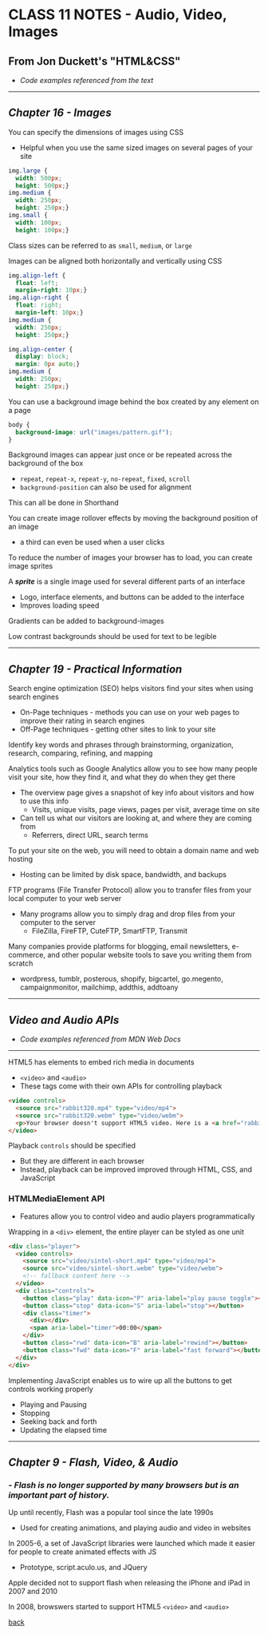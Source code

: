 # CLASS 11 NOTES - Audio, Video, Images

## **From Jon Duckett's "HTML&CSS"**

- *Code examples referenced from the text*

- - -

## ***Chapter 16 - Images***

You can specify the dimensions of images using CSS

- Helpful when you use the same sized images on several pages of your site

```css
img.large {
  width: 500px;
  height: 500px;}
img.medium {
  width: 250px;
  height: 250px;}
img.small {
  width: 100px;
  height: 100px;}
```

Class sizes can be referred to as `small`, `medium`, or `large`

Images can be aligned both horizontally and vertically using CSS

```css
img.align-left {
  float: left;
  margin-right: 10px;}
img.align-right {
  float: right;
  margin-left: 10px;}
img.medium {
  width: 250px;
  height: 250px;}
```

```css
img.align-center {
  display: block;
  margin: 0px auto;}
img.medium {
  width: 250px;
  height: 250px;}
```

You can use a background image behind the box created by any element on a page

```css
body {
  background-image: url("images/pattern.gif");
}
```

Background images can appear just once or be repeated across the background of the box

- `repeat`, `repeat-x`, `repeat-y`, `no-repeat`, `fixed`, `scroll`
- `background-position` can also be used for alignment

This can all be done in Shorthand

You can create image rollover effects by moving the background position of an image

- a third can even be used when a user clicks

To reduce the number of images your browser has to load, you can create image sprites

A ***sprite*** is a single image used for several different parts of an interface

- Logo, interface elements, and buttons can be added to the interface
- Improves loading speed

Gradients can be added to background-images

Low contrast backgrounds should be used for text to be legible
- - -

## ***Chapter 19 - Practical Information***

Search engine optimization (SEO) helps visitors find your sites when using search engines

- On-Page techniques - methods you can use on your web pages to improve their rating in search engines
- Off-Page techniques - getting other sites to link to your site

Identify key words and phrases through brainstorming, organization, research, comparing, refining, and mapping

Analytics tools such as Google Analytics allow you to see how many people visit your site, how they find it, and what they do when they get there

- The overview page gives a snapshot of key info about visitors and how to use this info
  - Visits, unique visits, page views, pages per visit, average time on site
- Can tell us what our visitors are looking at, and where they are coming from
  - Referrers, direct URL, search terms

To put your site on the web, you will need to obtain a domain name and web hosting

- Hosting can be limited by disk space, bandwidth, and backups

FTP programs (File Transfer Protocol) allow you to transfer files from your local computer to your web server

- Many programs allow you to simply drag and drop files from your computer to the server
  - FileZilla, FireFTP, CuteFTP, SmartFTP, Transmit

Many companies provide platforms for blogging, email newsletters, e-commerce, and other popular website tools to save you writing them from scratch

- wordpress, tumblr, posterous, shopify, bigcartel, go.megento, campaignmonitor, mailchimp, addthis, addtoany

- - -

## ***Video and Audio APIs***

- *Code examples referenced from MDN Web Docs*

- - -

HTML5 has elements to embed rich media in documents
- `<video>` and `<audio>`
- These tags come with their own APIs for controlling playback

```html
<video controls>
  <source src="rabbit320.mp4" type="video/mp4">
  <source src="rabbit320.webm" type="video/webm">
  <p>Your browser doesn't support HTML5 video. Here is a <a href="rabbit320.mp4">link to the video</a> instead.</p>
</video>
```

Playback `controls` should be specified
- But they are different in each browser
- Instead, playback can be improved improved through HTML, CSS, and JavaScript

### HTMLMediaElement API

- Features allow you to control video and audio players programmatically

Wrapping in a `<div>` element, the entire player can be styled as one unit

```html
<div class="player">
  <video controls>
    <source src="video/sintel-short.mp4" type="video/mp4">
    <source src="video/sintel-short.webm" type="video/webm">
    <!-- fallback content here -->
  </video>
  <div class="controls">
    <button class="play" data-icon="P" aria-label="play pause toggle"></button>
    <button class="stop" data-icon="S" aria-label="stop"></button>
    <div class="timer">
      <div></div>
      <span aria-label="timer">00:00</span>
    </div>
    <button class="rwd" data-icon="B" aria-label="rewind"></button>
    <button class="fwd" data-icon="F" aria-label="fast forward"></button>
  </div>
</div>
```

Implementing JavaScript enables us to wire up all the buttons to get controls working properly

- Playing and Pausing
- Stopping
- Seeking back and forth
- Updating the elapsed time

- - -

## ***Chapter 9 - Flash, Video, & Audio***

### *- Flash is no longer supported by many browsers but is an important part of history.*

Up until recently, Flash was a popular tool since the late 1990s

- Used for creating animations, and playing audio and video in websites

In 2005-6, a set of JavaScript libraries were launched which made it easier for people to create animated effects with JS

- Prototype, script.aculo.us, and JQuery

Apple decided not to support flash when releasing the iPhone and iPad in 2007 and 2010

In 2008, browswers started to support HTML5 `<video>` and `<audio>`

[back](../README.md)
